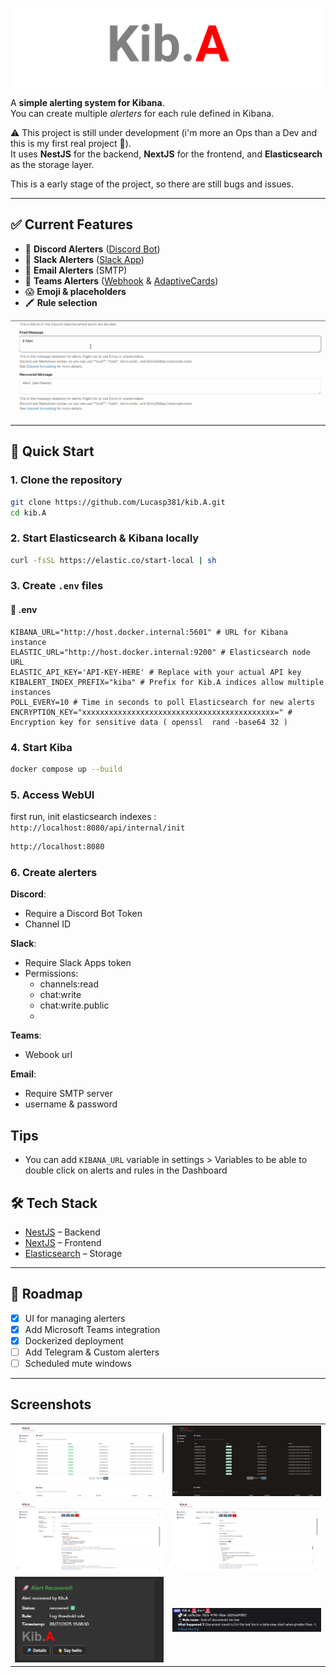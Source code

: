
<p align="center">    
  <img src="./github/kiba.svg">
</p> 



A **simple alerting system for Kibana**.  
You can create multiple *alerters* for each rule defined in Kibana.  

⚠️ This project is still under development (i'm more an Ops than a Dev and this is my first real project 🎉).  
It uses **NestJS** for the backend, **NextJS** for the frontend, and **Elasticsearch** as the storage layer.  

This is a early stage of the project, so there are still bugs and issues. 



---


## ✅ Current Features

- 🔔 **Discord Alerters**  ([Discord Bot](https://discord.com/developers/docs/quick-start/overview-of-apps)) 
- 💬 **Slack Alerters**  ([Slack App](https://api.slack.com/apps))
- 📧 **Email Alerters**  (SMTP)
- 🚨 **Teams Alerters** ([Webhook](https://learn.microsoft.com/fr-fr/microsoftteams/platform/webhooks-and-connectors/how-to/add-incoming-webhook?tabs=newteams%2Cdotnet) & [AdaptiveCards](https://adaptivecards.microsoft.com/designer))
- 😱 **Emoji & placeholders** 
- 🖍️ **Rule selection**

<p align="center">
  <img src="github/emoji-placeholders.gif" />
</p>

 
---

## 🚀 Quick Start

### 1. Clone the repository

```bash
git clone https://github.com/Lucasp381/kib.A.git
cd kib.A
```

### 2. Start Elasticsearch & Kibana locally

```bash
curl -fsSL https://elastic.co/start-local | sh
```

### 3. Create `.env` files

#### 📂 .env
```env
KIBANA_URL="http://host.docker.internal:5601" # URL for Kibana instance
ELASTIC_URL="http://host.docker.internal:9200" # Elasticsearch node URL
ELASTIC_API_KEY='API-KEY-HERE' # Replace with your actual API key
KIBALERT_INDEX_PREFIX="kiba" # Prefix for Kib.A indices allow multiple instances
POLL_EVERY=10 # Time in seconds to poll Elasticsearch for new alerts
ENCRYPTION_KEY="xxxxxxxxxxxxxxxxxxxxxxxxxxxxxxxxxxxxxxxxxxx=" # Encryption key for sensitive data ( openssl  rand -base64 32 )
```


### 4. Start Kiba

```bash
docker compose up --build
```

### 5. Access WebUI

first run, init elasticsearch indexes : `http://localhost:8080/api/internal/init`

```bash
http://localhost:8080
```

### 6. Create alerters

**Discord**: 
- Require a Discord Bot Token
- Channel ID

**Slack**:
- Require Slack Apps token
- Permissions:
  - channels:read
  - chat:write
  - chat:write.public
  - 
**Teams**:
- Webook url

**Email**:
- Require SMTP server 
- username & password

## Tips
- You can add `KIBANA_URL` variable in settings > Variables to be able to double click on alerts and rules in the Dashboard

## 🛠 Tech Stack

- [NestJS](https://nestjs.com/) – Backend  
- [NextJS](https://nextjs.org/) – Frontend  
- [Elasticsearch](https://www.elastic.co/elasticsearch/) – Storage  

---

## 📌 Roadmap

- [x] UI for managing alerters  
- [x] Add Microsoft Teams integration  
- [X] Dockerized deployment
- [ ] Add Telegram & Custom alerters
- [ ] Scheduled mute windows

---

## Screenshots
|                                                        |                                                       |
| ----------------------------------------------------------- | ---------------------------------------------------------- |
| ![](./github/dashboard.png)                                 | ![](./github/dashboard-d.png)|
| ![](./github/alerters-discord.png)                          | ![](./github/alerters-teams.png  )|
| ![](./github/teams-alert.png)                            | ![](./github/discord-alert.png)|




